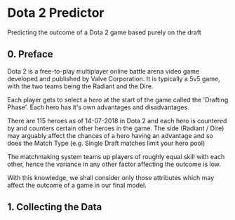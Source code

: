 # Dota 2 Predictor
Predicting the outcome of a Dota 2 game based purely on the draft

## 0. Preface

Dota 2 is a free-to-play multiplayer online battle arena video game developed and published by Valve Corporation. It is typically a 5v5 game, with the two teams being the Radiant and the Dire.

Each player gets to select a hero at the start of the game called the 'Drafting Phase'. Each hero has it's own advantages and disadvantages.

There are 115 heroes as of 14-07-2018 in Dota 2 and each hero is countered by and counters certain other heroes in the game. The side (Radiant / Dire) may arguably affect the chances of a hero having an advantage and so does the Match Type (e.g. Single Draft matches limit your hero pool)

The matchmaking system teams up players of roughly equal skill with each other, hence the variance in any other factor affecting the outcome is low.

With this knowledge, we shall consider only those attributes which may affect the outcome of a game in our final model.

## 1. Collecting the Data

